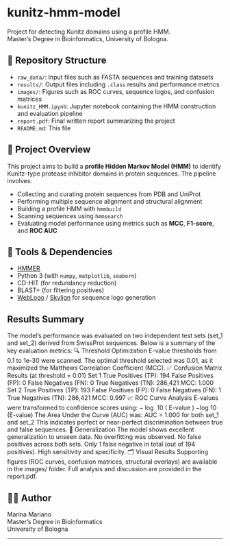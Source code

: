 # kunitz-hmm-model

Project for detecting Kunitz domains using a profile HMM.  
Master’s Degree in Bioinformatics, University of Bologna.

## 📁 Repository Structure

- `raw_data/`: Input files such as FASTA sequences and training datasets  
- `results/`: Output files including `.class` results and performance metrics  
- `images/`: Figures such as ROC curves, sequence logos, and confusion matrices  
- `kunitz_HMM.ipynb`: Jupyter notebook containing the HMM construction and evaluation pipeline  
- `report.pdf`: Final written report summarizing the project  
- `README.md`: This file

## 🧪 Project Overview

This project aims to build a **profile Hidden Markov Model (HMM)** to identify Kunitz-type protease inhibitor domains in protein sequences. The pipeline involves:

- Collecting and curating protein sequences from PDB and UniProt
- Performing multiple sequence alignment and structural alignment
- Building a profile HMM with `hmmbuild`
- Scanning sequences using `hmmsearch`
- Evaluating model performance using metrics such as **MCC**, **F1-score**, and **ROC AUC**

## 🔧 Tools & Dependencies

- [HMMER](http://hmmer.org/)
- Python 3 (with `numpy`, `matplotlib`, `seaborn`)
- CD-HIT (for redundancy reduction)
- BLAST+ (for filtering positives)
- [WebLogo](https://weblogo.berkeley.edu/) / [Skylign](https://skylign.org/) for sequence logo generation

## Results Summary

The model’s performance was evaluated on two independent test sets (set_1 and set_2) derived from SwissProt sequences.
Below is a summary of the key evaluation metrics:
🔍 Threshold Optimization
E-value thresholds from 0.1 to 1e-30 were scanned.
The optimal threshold selected was 0.01, as it maximized the Matthews Correlation Coefficient (MCC).
✅ Confusion Matrix Results (at threshold = 0.01)
Set 1
True Positives (TP): 194
False Positives (FP): 0
False Negatives (FN): 0
True Negatives (TN): 286,421
MCC: 1.000
Set 2
True Positives (TP): 193
False Positives (FP): 0
False Negatives (FN): 1
True Negatives (TN): 286,421
MCC: 0.997
📈 ROC Curve Analysis
E-values were transformed to confidence scores using:
−
log
⁡
10
(
E-value
)
−log 
10
​	
 (E-value)
The Area Under the Curve (AUC) was:
AUC = 1.000 for both set_1 and set_2
This indicates perfect or near-perfect discrimination between true and false sequences.
🧠 Generalization
The model shows excellent generalization to unseen data.
No overfitting was observed.
No false positives across both sets.
Only 1 false negative in total (out of 194 positives).
High sensitivity and specificity.
🗂️ Visual Results
Supporting figures (ROC curves, confusion matrices, structural overlays) are available in the images/ folder.
Full analysis and discussion are provided in the report.pdf.

## 👩‍🎓 Author

Marina Mariano  
Master’s Degree in Bioinformatics  
University of Bologna

---

